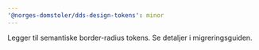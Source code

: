```yaml
---
'@norges-domstoler/dds-design-tokens': minor
---
```


Legger til semantiske border-radius tokens. Se detaljer i migreringsguiden.
